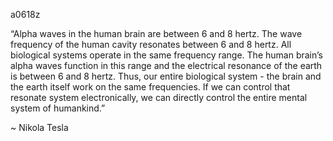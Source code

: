 a0618z

“Alpha waves in the human brain are between 6 and 8 hertz. The wave frequency of the human cavity resonates between 6 and 8 hertz. All biological systems operate in the same frequency range. The human brain’s alpha waves function in this range and the electrical resonance of the earth is between 6 and 8 hertz. Thus, our entire biological system - the brain and the earth itself work on the same frequencies. If we can control that resonate system electronically, we can directly control the entire mental system of humankind.”

~ Nikola Tesla
